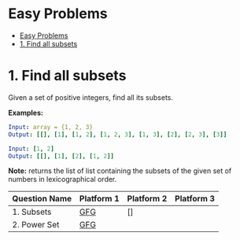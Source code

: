 # Easy Problems

- [Easy Problems](#easy-problems)
- [1. Find all subsets](#1-find-all-subsets)


# 1. Find all subsets

Given a set of positive integers, find all its subsets.

__Examples:__

```yml
Input: array = {1, 2, 3}
Output: [[], [1], [1, 2], [1, 2, 3], [1, 3], [2], [2, 3], [3]]
```

```yml
Input: [1, 2]
Output: [[], [1], [2], [1, 2]]
```

__Note:__ returns the list of list containing the subsets of the given set of numbers in lexicographical order.

|Question Name|Platform 1|Platform 2|Platform 3|
|---|---|---|---|
|1. Subsets|[GFG](https://practice.geeksforgeeks.org/problems/subsets-1613027340/1?utm_source=gfg&utm_medium=article&utm_campaign=bottom_sticky_on_article)|[]|
|2. Power Set|[GFG](https://practice.geeksforgeeks.org/problems/power-set4302/1?utm_source=gfg&utm_medium=article&utm_campaign=bottom_sticky_on_article)|